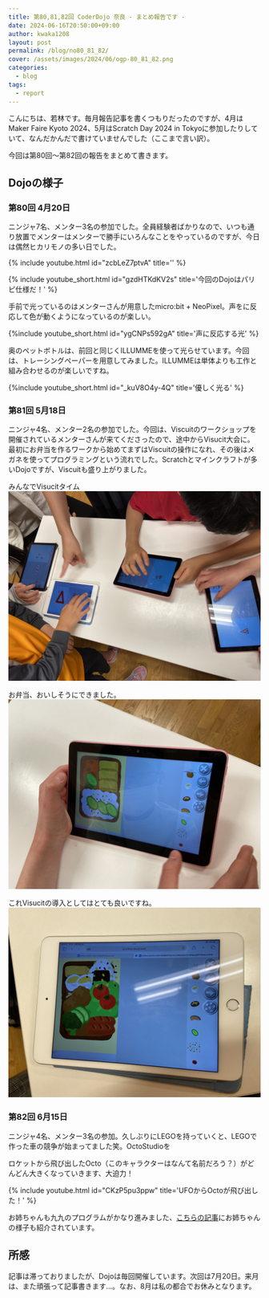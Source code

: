 ```yaml
---
title: 第80,81,82回 CoderDojo 奈良 - まとめ報告です -
date: 2024-06-16T20:50:00+09:00
author: kwaka1208
layout: post
permalink: /blog/no80_81_82/
cover: /assets/images/2024/06/ogp-80_81_82.png
categories:
  - blog
tags:
  - report
---
```

こんにちは、若林です。毎月報告記事を書くつもりだったのですが、4月はMaker Faire Kyoto 2024、5月はScratch Day 2024 in Tokyoに参加したりしていて、なんだかんだで書けていませんでした（ここまで言い訳）。

今回は第80回〜第82回の報告をまとめて書きます。

## Dojoの様子

### 第80回 4月20日
ニンジャ7名、メンター3名の参加でした。全員経験者ばかりなので、いつも通り放置でメンターはメンターで勝手にいろんなことをやっているのですが、今日は偶然ヒカリモノの多い日でした。

{% include youtube.html id="zcbLeZ7ptvA" title='' %}

{% include youtube_short.html id="gzdHTKdKV2s" title='今回のDojoはパリピ仕様だ！' %}

手前で光っているのはメンターさんが用意したmicro:bit + NeoPixel。声をに反応して色が動くようになっているのが楽しい。

{%include youtube_short.html id="ygCNPs592gA" title='声に反応する光' %}

奥のペットボトルは、前回と同じくILLUMMEを使って光らせています。今回は、トレーシングペーパーを用意してみました。ILLUMMEは単体よりも工作と組み合わせるのが楽しいですね。

{%include youtube_short.html id="_kuV8O4y-4Q" title='優しく光る' %}

### 第81回 5月18日
ニンジャ4名、メンター2名の参加でした。今回は、Viscuitのワークショップを開催されているメンターさんが来てくださったので、途中からVisucit大会に。最初にお弁当を作るワークから始めてまずはViscuitの操作になれ、その後はメガネを使ってプログラミングという流れでした。Scratchとマインクラフトが多いDojoですが、Viscuitも盛り上がりました。

みんなでVisucitタイム
![](/assets/images/2024/05/viscuit03.jpg)

お弁当、おいしそうにできました。
![](/assets/images/2024/05/viscuit01.jpg)

これVisucitの導入としてはとても良いですね。
![](/assets/images/2024/05/viscuit02.jpg)

### 第82回 6月15日
ニンジャ4名、メンター3名の参加。久しぶりにLEGOを持っていくと、LEGOで作った車の競争が始まってました笑。OctoStudioを

ロケットから飛び出したOcto（このキャラクターはなんて名前だろう？）がどんどん大きくなっていきます、大迫力！

{% include youtube.html id="CKzP5pu3ppw" title='UFOからOctoが飛び出した！' %}

お姉ちゃんも九九のプログラムがかなり進みました、[こちらの記事](/blog/CoderDojoNara_20240615)にお姉ちゃんの様子も紹介されています。

## 所感
記事は滞っておりましたが、Dojoは毎回開催しています。次回は7月20日。来月は、また頑張って記事書きます...。なお、8月は私の都合でお休みとなります。